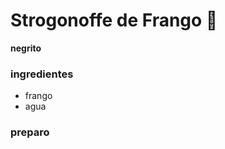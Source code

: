 # Strogonoffe de Frango  :chicken:   

**negrito**

### ingredientes

- frango
- agua



### preparo

